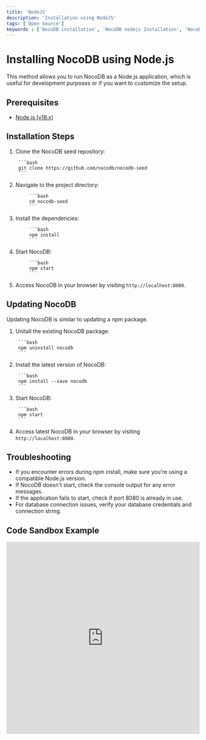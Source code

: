 ```yaml
---
title: 'NodeJS'
description: 'Installation using NodeJS'
tags: ['Open Source']
keywords : ['NocoDB installation', 'NocoDB nodejs Installation', 'NocoDB prerequisites']
---
```


# Installing NocoDB using Node.js

This method allows you to run NocoDB as a Node.js application, which is useful for development purposes or if you want to customize the setup.

## Prerequisites
- [Node.js (v18.x)](https://nodejs.org/en/download/)

## Installation Steps

1. Clone the NocoDB seed repository:
    
        ```bash
        git clone https://github.com/nocodb/nocodb-seed
        ```
2. Navigate to the project directory:
    
            ```bash
            cd nocodb-seed
            ```
3. Install the dependencies:
    
            ```bash
            npm install
            ```
4. Start NocoDB:
    
            ```bash
            npm start
            ```
5. Access NocoDB in your browser by visiting `http://localhost:8080`.

## Updating NocoDB

Updating NocoDB is similar to updating a npm package.

1. Unitall the existing NocoDB package:

        ```bash
        npm uninstall nocodb
        ```
2. Install the latest version of NocoDB:

        ```bash
        npm install --save nocodb
        ```
3. Start NocoDB:

        ```bash
        npm start
        ```
4. Access latest NocoDB in your browser by visiting `http://localhost:8080`.

## Troubleshooting

- If you encounter errors during npm install, make sure you're using a compatible Node.js version.
- If NocoDB doesn't start, check the console output for any error messages.
- If the application fails to start, check if port 8080 is already in use.
- For database connection issues, verify your database credentials and connection string.


## Code Sandbox Example

<iframe width="100%" height="500" src="https://codesandbox.io/embed/vigorous-firefly-80kq5?hidenavigation=1&theme=dark" title="Code Sandbox" frameBorder="0" allow="clipboard-write"></iframe>
